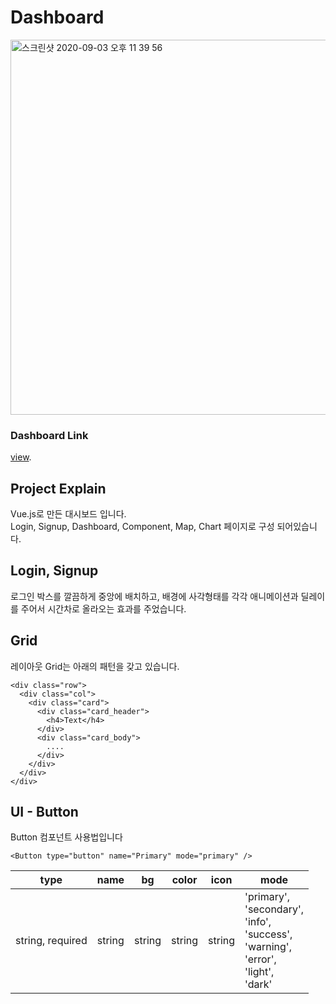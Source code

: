 # Dashboard
<img width="600" alt="스크린샷 2020-09-03 오후 11 39 56" src="https://user-images.githubusercontent.com/52125590/92133415-5258eb00-ee43-11ea-8678-a46cd68b360c.png">

### Dashboard Link
[view](http://dashboard-vue.s3-website.ap-northeast-2.amazonaws.com/).

## Project Explain

Vue.js로 만든 대시보드 입니다.   
Login, Signup, Dashboard, Component, Map, Chart 페이지로 구성 되어있습니다.

## Login, Signup
로그인 박스를 깔끔하게 중앙에 배치하고, 
배경에 사각형태를 각각 애니메이션과 딜레이를 주어서 시간차로 올라오는 효과를 주었습니다.

## Grid
레이아웃 Grid는 아래의 패턴을 갖고 있습니다.
```
<div class="row">
  <div class="col">
    <div class="card">
      <div class="card_header">
        <h4>Text</h4>
      </div>
      <div class="card_body">
        ....
      </div>
    </div>
  </div>
</div>
```

## UI - Button
Button 컴포넌트 사용법입니다

```
<Button type="button" name="Primary" mode="primary" />
```
| type             | name   | bg     | color  | icon   | mode                                                                                                       |
|------------------|--------|--------|--------|--------|------------------------------------------------------------------------------------------------------------|
| string, required | string | string | string | string | 'primary',<br> 'secondary',<br> 'info',<br> 'success',<br> 'warning',<br> 'error',<br> 'light',<br> 'dark' |
